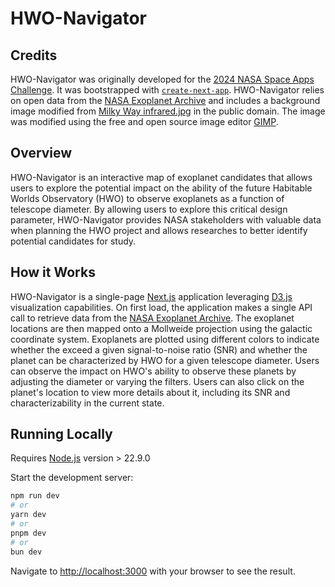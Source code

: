 # HWO-Navigator

## Credits

HWO-Navigator was originally developed for the [2024 NASA Space Apps Challenge](https://www.spaceappschallenge.org/nasa-space-apps-2024/). It was bootstrapped with [`create-next-app`](https://nextjs.org/docs/app/api-reference/cli/create-next-app). HWO-Navigator relies on open data from the [NASA Exoplanet Archive](https://exoplanetarchive.ipac.caltech.edu/) and includes a background image modified from [Milky Way infrared.jpg](https://commons.wikimedia.org/wiki/File:Milky_Way_infrared.jpg) in the public domain. The image was modified using the free and open source image editor [GIMP](https://www.gimp.org/).

## Overview

HWO-Navigator is an interactive map of exoplanet candidates that allows users to explore the potential impact on the ability of the future Habitable Worlds Observatory (HWO) to observe exoplanets as a function of telescope diameter. By allowing users to explore this critical design parameter, HWO-Navigator provides NASA stakeholders with valuable data when planning the HWO project and allows researches to better identify potential candidates for study.

## How it Works

HWO-Navigator is a single-page [Next.js](https://nextjs.org/) application leveraging [D3.js](https://d3js.org/) visualization capabilities. On first load, the application makes a single API call to retrieve data from the [NASA Exoplanet Archive](https://exoplanetarchive.ipac.caltech.edu/). The exoplanet locations are then mapped onto a Mollweide projection using the galactic coordinate system. Exoplanets are plotted using different colors to indicate whether the exceed a given signal-to-noise ratio (SNR) and whether the planet can be characterized by HWO for a given telescope diameter. Users can observe the impact on HWO's ability to observe these planets by adjusting the diameter or varying the filters. Users can also click on the planet's location to view more details about it, including its SNR and characterizability in the current state.

## Running Locally
Requires [Node.js](https://nodejs.org/) version > 22.9.0

Start the development server:

```bash
npm run dev
# or
yarn dev
# or
pnpm dev
# or
bun dev
```

Navigate to [http://localhost:3000](http://localhost:3000) with your browser to see the result.
